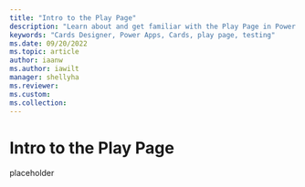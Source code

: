 ```yaml
---
title: "Intro to the Play Page"
description: "Learn about and get familiar with the Play Page in Power Cards Designer"
keywords: "Cards Designer, Power Apps, Cards, play page, testing"
ms.date: 09/20/2022
ms.topic: article
author: iaanw
ms.author: iawilt
manager: shellyha
ms.reviewer: 
ms.custom: 
ms.collection: 
---
```


# Intro to the Play Page

placeholder
